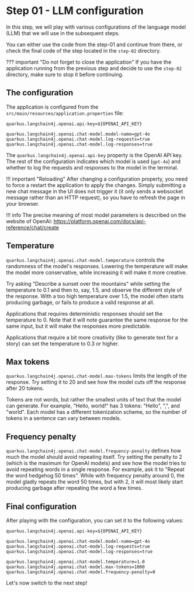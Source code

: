 # Step 01 - LLM configuration

In this step, we will play with various configurations of the language model (LLM) that we will use in the subsequent steps.

You can either use the code from the step-01 and continue from there, or check the final code of the step located in the `step-02` directory.

??? important "Do not forget to close the application"
    If you have the application running from the previous step and decide to use the `step-02` directory, make sure to stop it before continuing.

## The configuration

The application is configured from the `src/main/resources/application.properties` file:

```properties
quarkus.langchain4j.openai.api-key=${OPENAI_API_KEY}

quarkus.langchain4j.openai.chat-model.model-name=gpt-4o
quarkus.langchain4j.openai.chat-model.log-requests=true
quarkus.langchain4j.openai.chat-model.log-responses=true
```

The `quarkus.langchain4j.openai.api-key` property is the OpenAI API key.
The rest of the configuration indicates which model is used (`gpt-4o`) and whether to log the requests and responses to the model in the terminal.

!!! important "Reloading"
    After changing a configuration property, you need to force a restart the application to apply the changes. 
    Simply submitting a new chat message in the UI does not trigger it (it only sends a websocket message rather than an HTTP request), 
    so you have to refresh the page in  your browser.

!!! info 
    The precise meaning of most model parameters is described on the website of OpenAI: https://platform.openai.com/docs/api-reference/chat/create

## Temperature

`quarkus.langchain4j.openai.chat-model.temperature` controls the randomness of the model's responses. 
Lowering the temperature will make the model more conservative, while increasing it will make it more creative. 

Try asking "Describe a sunset over the mountains" while setting the temperature to 0.1 and then to, say, 1.5, and observe the different style of the response. 
With a too high temperature over 1.5, the model often starts producing garbage, or fails to produce a valid response at all.

Applications that requires deterministic responses should set the temperature to 0. 
Note that it will note guarantee the same response for the same input, but it will make the responses more predictable.

Applications that require a bit more creativity (like to generate text for a story) can set the temperature to 0.3 or higher.

## Max tokens

`quarkus.langchain4j.openai.chat-model.max-tokens` limits the length of the  response. 
Try setting it to 20 and see how the model cuts off the response after 20 tokens.

Tokens are not words, but rather the smallest units of text that the model can generate.
For example, "Hello, world!" has 3 tokens: "Hello", ",", and "world".
Each model has a different tokenization scheme, so the number of tokens in a sentence can vary between models.

## Frequency penalty

`quarkus.langchain4j.openai.chat-model.frequency-penalty` defines how much the model should avoid repeating itself. 
Try setting the penalty to 2 (which is the maximum for OpenAI models) and see how the model tries to avoid repeating words in a single response. 
For example, ask it to "Repeat the word hedgehog 50 times". 
While with frequency penalty around 0, the model gladly repeats the word 50 times, but with 2, it will most likely start producing garbage after repeating the word a few times.

## Final configuration

After playing with the configuration, you can set it to the following values:

```properties
quarkus.langchain4j.openai.api-key=${OPENAI_API_KEY}

quarkus.langchain4j.openai.chat-model.model-name=gpt-4o
quarkus.langchain4j.openai.chat-model.log-requests=true
quarkus.langchain4j.openai.chat-model.log-responses=true

quarkus.langchain4j.openai.chat-model.temperature=1.0
quarkus.langchain4j.openai.chat-model.max-tokens=1000
quarkus.langchain4j.openai.chat-model.frequency-penalty=0
```

Let's now switch to the next step!